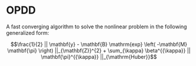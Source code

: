 # OPDD
A fast converging algorithm to solve the nonlinear problem in the following generalized form:

$$\frac{1}{2} || \mathbf{y} - \mathbf{B} \mathrm{exp} \left( -\mathbf{M} \mathbf{\pi} \right) ||_{\mathbf{Z}}^{2} + \sum_{\kappa} \beta^{{\kappa}} || \mathbf{\pi}^{{\kappa}} ||_{\mathrm{Huber}}$$
